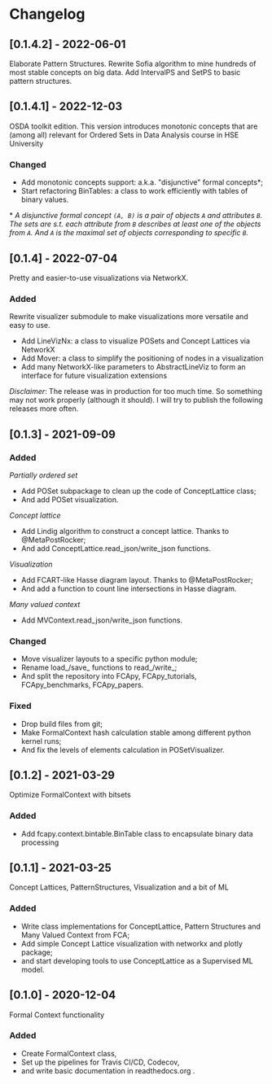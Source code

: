 # Changelog

## [0.1.4.2] - 2022-06-01

Elaborate Pattern Structures.
Rewrite Sofia algorithm to mine hundreds of most stable concepts on big data.
Add IntervalPS and SetPS to basic pattern structures.

## [0.1.4.1] - 2022-12-03

OSDA toolkit edition.
This version introduces monotonic concepts that are (among all)
relevant for Ordered Sets in Data Analysis course in HSE University

### Changed

* Add monotonic concepts support: a.k.a. "disjunctive" formal concepts*;
* Start refactoring BinTables: a class to work efficiently with tables of binary values. 

\* _A disjunctive formal concept `(A, B)` is a pair of objects `A` and attributes `B`. 
 The sets are s.t. each attribute from `B` describes at least one of the objects from `A`. 
 And `A` is the maximal set of objects corresponding to specific `B`._

## [0.1.4] - 2022-07-04

Pretty and easier-to-use visualizations via NetworkX.

### Added

Rewrite visualizer submodule to make visualizations more versatile and easy to use.
* Add LineVizNx: a class to visualize POSets and Concept Lattices via NetworkX  
* Add Mover: a class to simplify the positioning of nodes in a visualization
* Add many NetworkX-like parameters to AbstractLineViz to form an interface for future visualization extensions 

_Disclaimer_: The release was in production for too much time.
So something may not work properly (although it should).
I will try to publish the following releases more often.


## [0.1.3] - 2021-09-09
### Added

_Partially ordered set_
* Add POSet subpackage to clean up the code of ConceptLattice class;
* And add POSet visualization.

_Concept lattice_
* Add Lindig algorithm to construct a concept lattice. Thanks to @MetaPostRocker;
* And add ConceptLattice.read_json/write_json functions.

_Visualization_
* Add FCART-like Hasse diagram layout. Thanks to @MetaPostRocker;
* And add a function to count line intersections in Hasse diagram.

_Many valued context_ 
* Add MVContext.read_json/write_json functions.
  
### Changed
* Move visualizer layouts to a specific python module;
* Rename load_<x>/save_<x> functions to read_<x>/write_<x>;
* And split the repository into FCApy, FCApy_tutorials, FCApy_benchmarks, FCApy_papers.

### Fixed
* Drop build files from git;
* Make FormalContext hash calculation stable among different python kernel runs;
* And fix the levels of elements calculation in POSetVisualizer.  

## [0.1.2] - 2021-03-29

Optimize FormalContext with bitsets

### Added
* Add fcapy.context.bintable.BinTable class to encapsulate binary data processing

## [0.1.1] - 2021-03-25

Concept Lattices, PatternStructures, Visualization and a bit of ML

### Added

* Write class implementations for ConceptLattice, Pattern Structures and Many Valued Context from FCA;
* Add simple Concept Lattice visualization with networkx and plotly package;
* and start developing tools to use ConceptLattice as a Supervised ML model.



## [0.1.0] - 2020-12-04

Formal Context functionality

### Added

* Create FormalContext class,
* Set up the pipelines for Travis CI/CD, Codecov,
* and write basic documentation in readthedocs.org .